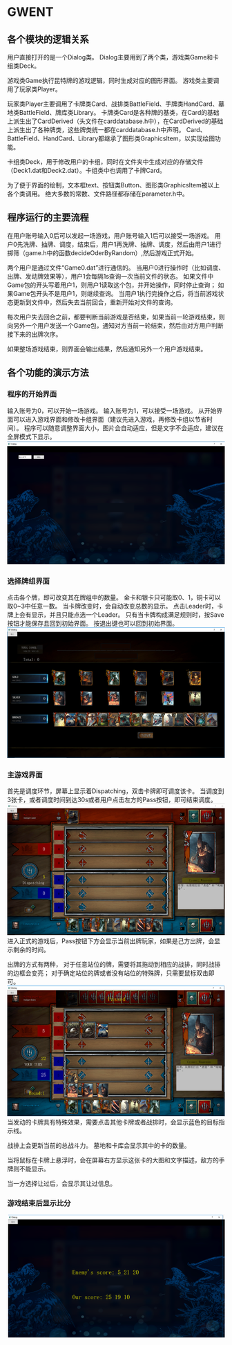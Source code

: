 # GWENT

## 各个模块的逻辑关系
用户直接打开的是一个Dialog类。
Dialog主要用到了两个类，游戏类Game和卡组类Deck。

游戏类Game执行昆特牌的游戏逻辑，同时生成对应的图形界面。
游戏类主要调用了玩家类Player。

玩家类Player主要调用了卡牌类Card、战排类BattleField、手牌类HandCard、墓地类BattleField、牌库类Library。
卡牌类Card是各种牌的基类，在Card的基础上派生出了CardDerived（头文件在carddatabase.h中），在CardDerived的基础上派生出了各种牌类，这些牌类统一都在carddatabase.h中声明。
Card、BattleField、HandCard、Library都继承了图形类GraphicsItem，以实现绘图功能。

卡组类Deck，用于修改用户的卡组，同时在文件夹中生成对应的存储文件（Deck1.dat和Deck2.dat）。卡组类中也调用了卡牌Card。

为了便于界面的绘制，文本框text、按钮类Button、图形类GraphicsItem被以上各个类调用。
绝大多数的常数、文件路径都存储在parameter.h中。


## 程序运行的主要流程

在用户账号输入0后可以发起一场游戏，用户账号输入1后可以接受一场游戏。
用户0先洗牌、抽牌、调度，结束后，用户1再洗牌、抽牌、调度，然后由用户1进行掷筛（game.h中的函数decideOderByRandom）,然后游戏正式开始。

两个用户是通过文件“Game0.dat”进行通信的。
当用户0进行操作时（比如调度、出牌、发动牌效果等），用户1会每隔1s查询一次当前文件的状态。
如果文件中Game包的开头写着用户1，则用户1读取这个包，并开始操作，同时停止查询；
如果Game包开头不是用户1，则继续查询。
当用户1执行完操作之后，将当前游戏状态更新到文件中，然后失去当前回合，重新开始对文件的查询。

每次用户失去回合之前，都要判断当前游戏是否结束，如果当前一轮游戏结束，则向另外一个用户发送一个Game包，通知对方当前一轮结束，然后由对方用户判断接下来的出牌次序。

如果整场游戏结束，则界面会输出结果，然后通知另外一个用户游戏结束。

## 各个功能的演示方法

### 程序的开始界面
输入账号为0，可以开始一场游戏。
输入账号为1，可以接受一场游戏。
从开始界面可以进入游戏界面和修改卡组界面（建议先进入游戏，再修改卡组以节省时间）。
程序可以随意调整界面大小，图片会自动适应，但是文字不会适应，建议在全屏模式下显示。
![image](https://github.com/JunguangJiang/GWENT/blob/master/res/readmePicture/Begin.png)


### 选择牌组界面
点击各个牌，即可改变其在牌组中的数量。
金卡和银卡只可能取0、1，铜卡可以取0~3中任意一数。
当卡牌改变时，会自动改变总数的显示。
点击Leader时，卡牌上会有显示，并且只能点选一个Leader。
只有当卡牌构成满足规则时，按Save按钮才能保存且回到初始界面。
按退出键也可以回到初始界面。
![image](https://github.com/JunguangJiang/GWENT/blob/master/res/readmePicture/ModifyCard.png)

### 主游戏界面
首先是调度环节，屏幕上显示着Dispatching，双击卡牌即可调度该卡。
当调度到3张卡，或者调度时间到达30s或者用户点击左方的Pass按钮，即可结束调度。
![image](https://github.com/JunguangJiang/GWENT/blob/master/res/readmePicture/Game.png)
进入正式的游戏后，Pass按钮下方会显示当前出牌玩家，如果是己方出牌，会显示剩余的时间。

出牌的方式有两种，
对于任意站位的牌，需要将其拖动到相应的战排，同时战排的边框会变亮；
对于确定站位的牌或者没有站位的特殊牌，只需要鼠标双击即可。
![image](https://github.com/JunguangJiang/GWENT/blob/master/res/readmePicture/Game2.png)
当发动的卡牌具有特殊效果，需要点击其他卡牌或者战排时，会显示蓝色的目标指示线。

战排上会更新当前的总战斗力。
墓地和卡库会显示其中的卡的数量。

当将鼠标在卡牌上悬浮时，会在屏幕右方显示这张卡的大图和文字描述，敌方的手牌则不能显示。

当一方选择让过后，会显示其让过信息。

### 游戏结束后显示比分
![image](https://github.com/JunguangJiang/GWENT/blob/master/res/readmePicture/End.png)
